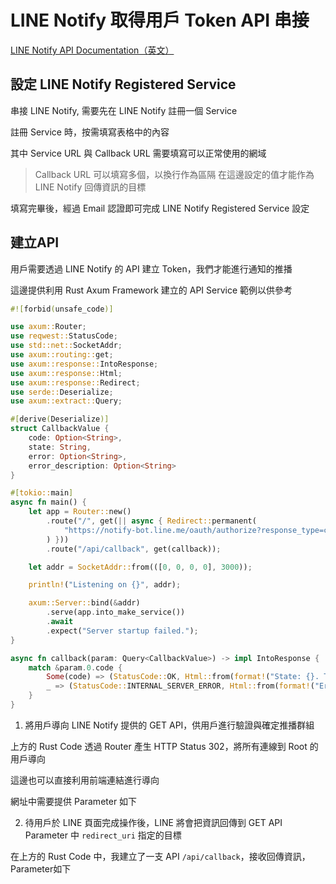 # LINE Notify 取得用戶 Token API 串接

[LINE Notify API Documentation（英文）](https://notify-bot.line.me/doc/en/)

## 設定 LINE Notify Registered Service
串接 LINE Notify, 需要先在 LINE Notify 註冊一個 Service

註冊 Service 時，按需填寫表格中的內容

其中 Service URL 與 Callback URL 需要填寫可以正常使用的網域

> Callback URL 可以填寫多個，以換行作為區隔
> 在這邊設定的值才能作為 LINE Notify 回傳資訊的目標

填寫完畢後，經過 Email 認證即可完成 LINE Notify Registered Service 設定

## 建立API

用戶需要透過 LINE Notify 的 API 建立 Token，我們才能進行通知的推播

這邊提供利用 Rust Axum Framework 建立的 API Service 範例以供參考

```rust
#![forbid(unsafe_code)]

use axum::Router;
use reqwest::StatusCode;
use std::net::SocketAddr;
use axum::routing::get;
use axum::response::IntoResponse;
use axum::response::Html;
use axum::response::Redirect;
use serde::Deserialize;
use axum::extract::Query;

#[derive(Deserialize)]
struct CallbackValue {
    code: Option<String>,
    state: String,
    error: Option<String>,
    error_description: Option<String>
}

#[tokio::main]
async fn main() {
    let app = Router::new()
        .route("/", get(|| async { Redirect::permanent(
            "https://notify-bot.line.me/oauth/authorize?response_type=code&client_id=tQJrXoXNwVParKfUQ0LZzA&redirect_uri=https://share.eztw.in/api/callback&scope=notify&state=12345"
        ) }))
        .route("/api/callback", get(callback));

    let addr = SocketAddr::from(([0, 0, 0, 0], 3000));

    println!("Listening on {}", addr);

    axum::Server::bind(&addr)
        .serve(app.into_make_service())
        .await
        .expect("Server startup failed.");
}

async fn callback(param: Query<CallbackValue>) -> impl IntoResponse {
    match &param.0.code {
        Some(code) => (StatusCode::OK, Html::from(format!("State: {}. Token: {}",param.0.state, code))),
        _ => (StatusCode::INTERNAL_SERVER_ERROR, Html::from(format!("Error occured: {}, description from LINE: {}", param.0.error.unwrap_or("No error code".to_string()), param.0.error_description.unwrap_or("No error description.".to_string())))),
    }
}

```

1. 將用戶導向 LINE Notify 提供的 GET API，供用戶進行驗證與確定推播群組

上方的 Rust Code 透過 Router 產生 HTTP Status 302，將所有連線到 Root 的用戶導向

這邊也可以直接利用前端連結進行導向

網址中需要提供 Parameter 如下


2. 待用戶於 LINE 頁面完成操作後，LINE 將會把資訊回傳到 GET API Parameter 中 `redirect_uri` 指定的目標

在上方的 Rust Code 中，我建立了一支 API `/api/callback`，接收回傳資訊，Parameter如下


